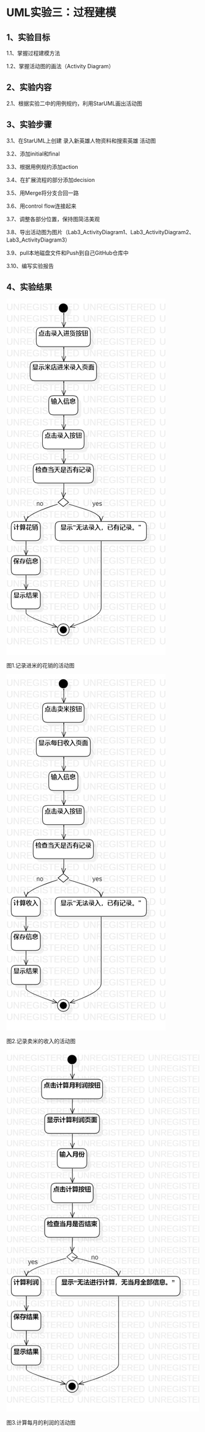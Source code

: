 # UML实验三：过程建模

## 1、实验目标
1.1、掌握过程建模方法

1.2、掌握活动图的画法（Activity Diagram）
## 2、实验内容
2.1、根据实验二中的用例规约，利用StarUML画出活动图
## 3、实验步骤
3.1、在StarUML上创建 录入新英雄人物资料和搜索英雄 活动图

3.2、添加initial和final

3.3、根据用例规约添加action

3.4、在扩展流程的部分添加decision

3.5、用Merge将分支合回一路

3.6、用control flow连接起来

3.7、调整各部分位置，保持图简洁美观

3.8、导出活动图为图片（Lab3_ActivityDiagram1、Lab3_ActivityDiagram2、Lab3_ActivityDiagram3）

3.9、pull本地磁盘文件和Push到自己GitHub仓库中

3.10、编写实验报告
## 4、实验结果

![记录进米的花销的活动图](./Lab3_ActivityDiagram1.jpg)

图1.记录进米的花销的活动图

![记录卖米的收入的活动图](./Lab3_ActivityDiagram2.jpg)

图2.记录卖米的收入的活动图

![计算每月的利润的活动图](./Lab3_ActivityDiagram3.jpg)

图3.计算每月的利润的活动图
